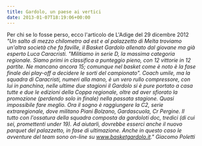 ```yaml
---
title: Gardolo, un paese ai vertici
date: 2013-01-07T18:19:06+00:00
---
```

Per chi se lo fosse perso, ecco l'articolo de L'Adige del 29 dicembre 2012
_"Un salto di mezzo chilometro ad est e al palazzetto di Melta troviamo un'altra società che fa faville, il Basket Gardolo allenato dal giovane ma già esperto Luca Caracristi. "Militiamo in serie D, la massima categoria regionale. Siamo primi in classifica a punteggio pieno, con 12 vittorie in 12 partite. Ne mancano ancora 15; comunque nel basket come è noto è la fase finale dei play-off a decidere le sorti del campionato". Coach umile, ma la squadra di Caracristi, numeri alla mano, è un vero rullo compressore, con lui in panchina, nelle ultime due stagioni il Gardolo si è pure portato a casa tutte e due le edizioni della Coppa regionale, oltre ad aver sfiorato la promozione (perdendo solo in finale) nella passata stagione. Quasi impossibile fare meglio. Ora il sogno è raggiungere la C2, serie extraregionale, dove militano Piani Bolzano, Gardascuola, Cr Pergine. Il tutto con l'ossatura della squadra composta da gardoloti doc, tredici (di cui sei, promettenti under 19). Ad aiutarli, dovrebbe esserci anche il nuovo parquet del palazzetto, in fase di ultimazione. Anche in questo caso le avventure del team sono on-line su www.basketgardolo.it."_
_Giacomo Poletti_